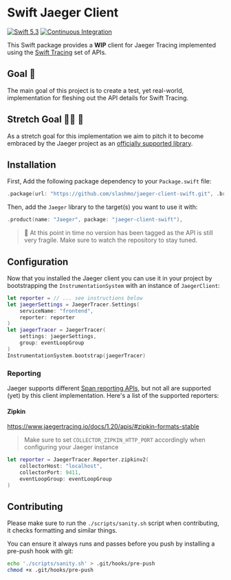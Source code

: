 # Swift Jaeger Client

[![Swift 5.3](https://img.shields.io/badge/Swift-5.3-ED523F.svg?style=flat)](https://swift.org/download/)
[![Continuous Integration](https://github.com/slashmo/jaeger-client-swift/workflows/CI/badge.svg)](https://github.com/slashmo/jaeger-client-swift/actions?query=workflow%3ACI)

This Swift package provides a **WIP** client for Jaeger Tracing implemented using the
[Swift Tracing](https://github.com/slashmo/gsoc-swift-tracing) set of APIs.

## Goal 🥅

The main goal of this project is to create a test, yet real-world, implementation for fleshing out the API details for
Swift Tracing.

## Stretch Goal 🙆‍♀️ 🥅

As a stretch goal for this implementation we aim to pitch it to become embraced by the Jaeger project as an [officially supported library](https://www.jaegertracing.io/docs/1.19/client-libraries/#supported-libraries).

## Installation

First, Add the following package dependency to your `Package.swift` file:

```swift
.package(url: "https://github.com/slashmo/jaeger-client-swift.git", .branch("main")),
```

Then, add the `Jaeger` library to the target(s) you want to use it with:

```swift
.product(name: "Jaeger", package: "jaeger-client-swift"),
```

> 🔖 At this point in time no version has been tagged as the API is still very fragile. Make sure to watch the repository to stay tuned.

## Configuration

Now that you installed the Jaeger client you can use it in your project by bootstrapping the `InstrumentationSystem` with an instance of `JaegerClient`:

```swift
let reporter = // ... see instructions below
let jaegerSettings = JaegerTracer.Settings(
    serviceName: "frontend", 
    reporter: reporter
)
let jaegerTracer = JaegerTracer(
    settings: jaegerSettings, 
    group: eventLoopGroup
)
InstrumentationSystem.bootstrap(jaegerTracer)
```

### Reporting

Jaeger supports different [Span reporting APIs](https://www.jaegertracing.io/docs/1.20/apis/#span-reporting-apis), but
not all are supported (yet) by this client implementation. Here's a list of the supported reporters:

#### Zipkin

https://www.jaegertracing.io/docs/1.20/apis/#zipkin-formats-stable

> Make sure to set `COLLECTOR_ZIPKIN_HTTP_PORT` accordingly when configuring your Jaeger instance

```swift
let reporter = JaegerTracer.Reporter.zipkinv2(
    collectorHost: "localhost",
    collectorPort: 9411,
    eventLoopGroup: eventLoopGroup
)
```

## Contributing

Please make sure to run the `./scripts/sanity.sh` script when contributing, it checks formatting and similar things.

You can ensure it always runs and passes before you push by installing a pre-push hook with git:

```sh
echo './scripts/sanity.sh' > .git/hooks/pre-push
chmod +x .git/hooks/pre-push
```
